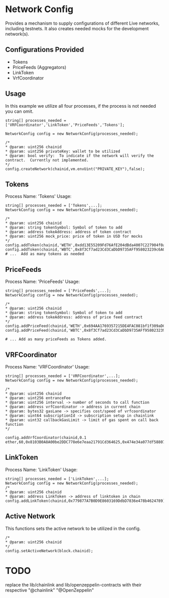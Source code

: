 # Network Config

Provides a mechanism to supply configurations of different Live networks, including testnets.  It also creates needed mocks for the development network(s).

## Configurations Provided
- Tokens
- PriceFeeds (Aggregators)
- LinkToken
- VrfCoordinator

## Usage
In this example we utilize all four processes, if the process is not needed you can omit.
```
string[] processes_needed = ['VRFCoordinator','LinkToken','PriceFeeds','Tokens'];

NetworkConfig config = new NetworkConfig(processes_needed);

/*
* @param: uint256 chainid
* @param: uint256 privateKey: wallet to be utilized
* @param: bool verify:  To indicate if the network will verify the contract.  Currently not implemented.
*/
config.createNetwork(chainid,vm.envUint("PRIVATE_KEY"),false);
```

## Tokens
Process Name: 'Tokens'
Usage:
```
string[] processes_needed = ['Tokens',...];
NetworkConfig config = new NetworkConfig(processes_needed);

/*
* @param: uint256 chainid
* @param: string tokenSymbol: Symbol of token to add
* @param: address tokeAddress: address of token contract
* @param: uint256 mock_price: price of token in USD for mocks
*/
config.addToken(chainid,'WETH',0xdd13E55209Fd76AfE204dBda4007C227904f0a81,2000);
config.addToken(chainid,'WBTC',0x8f3Cf7ad23Cd3CaDbD9735AFf958023239c6A063,40000);
# ...  Add as many tokens as needed
```

## PriceFeeds
Process Name: 'PriceFeeds'
Usage:
```
string[] processes_needed = ['PriceFeeds',...];
NetworkConfig config = new NetworkConfig(processes_needed);

/*
* @param: uint256 chainid
* @param: string tokenSymbol: Symbol of token to add
* @param: address tokeAddress: address of price feed contract
*/
config.addPriceFeed(chainid,'WETH',0x694AA1769357215DE4FAC081bf1f309aDC325306);
config.addPriceFeed(chainid,'WBTC',0x8f3Cf7ad23Cd3CaDbD9735AFf958023239c6A063);
        
# ... Add as many priceFeeds as Tokens added.
```

## VRFCoordinator
Process Name: 'VRFCoordinator'
Usage:
```
string[] processes_needed = ['VRFCoordinator',...];
NetworkConfig config = new NetworkConfig(processes_needed);

/*
* @param: uint256 chainid  
* @param: uint256 entranceFee
* @param: uint256 interval -> number of seconds to call function
* @param: address vrfCoordinator -> address in current chain
* @param: bytes32 gasLane -> specifies cost/speed of vrfcoordinator
* @param: uint64 subscriptionId -> subscription setup in chainlink
* @param: uint32 callbackGasLimit -> limit of gas spent on call back function
*/

config.addVrfCoordinator(chainid,0.1 ether,60,0x8103B0A8A00be2DDC778e6e7eaa21791Cd364625,0x474e34a077df58807dbe9c96d3c009b23b3c6d0cce433e59bbf5b34f823bc56c,0,500_000);

```

## LinkToken
Process Name: 'LinkToken'
Usage:
```
string[] processes_needed = ['LinkToken',...];
NetworkConfig config = new NetworkConfig(processes_needed);
/*
* @param: uint256 chainid  
* @param: address LinkToken -> address of linktoken in chain
config.addLinkToken(chainid,0x779877A7B0D9E8603169DdbD7836e478b4624789);
```

## Active Network
This functions sets the active network to be utilized in the config.

```
/*
* @param: uint256 chainid
*/
config.setActiveNetwork(block.chainid);
```

# TODO
replace the lib/chainlink and lib/openzeppelin-contracts with their respective "@chainlink" "@OpenZeppelin"
